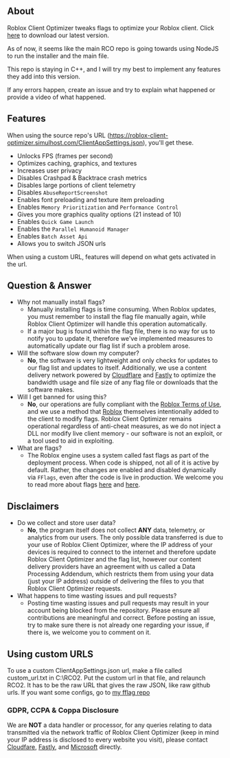 ## About

Roblox Client Optimizer tweaks flags to optimize your Roblox client. Click [here](https://github.com/fheahdythdr/rco-but-it-uses-different-fflags/releases) to download our latest version.

As of now, it seems like the main RCO repo is going towards using NodeJS to run the installer and the main file.

This repo is staying in C++, and I will try my best to implement any features they add into this version.

If any errors happen, create an issue and try to explain what happened or provide a video of what happened.

## Features

When using the source repo's URL (https://roblox-client-optimizer.simulhost.com/ClientAppSettings.json), you'll get these.
- Unlocks FPS (frames per second)
- Optimizes caching, graphics, and textures
- Increases user privacy
- Disables Crashpad & Backtrace crash metrics
- Disables large portions of client telemetry
- Disables `AbuseReportScreenshot`
- Enables font preloading and texture item preloading
- Enables `Memory Prioritization` and `Performance Control`
- Gives you more graphics quality options (21 instead of 10)
- Enables `Quick Game Launch`
- Enables the `Parallel Humanoid Manager`
- Enables `Batch Asset Api`
- Allows you to switch JSON urls

When using a custom URL, features will depend on what gets activated in the url.

## Question & Answer

- Why not manually install flags?
  - Manually installing flags is time consuming. When Roblox updates, you must remember to install the flag file manually again, while Roblox Client Optimizer will handle this operation automatically.
  - If a major bug is found within the flag file, there is no way for us to notify you to update it, therefore we've implemented measures to automatically update our flag list if such a problem arose.
- Will the software slow down my computer?
  - **No**, the software is very lightweight and only checks for updates to our flag list and updates to itself. Additionally, we use a content delivery network powered by [Cloudflare](https://www.cloudflare.com) and [Fastly](https://www.fastly.com) to optimize the bandwidth usage and file size of any flag file or downloads that the software makes.
- Will I get banned for using this?
  - **No**, our operations are fully compliant with the [Roblox Terms of Use](https://help.roblox.com/hc/articles/115004647846-Roblox-Terms-of-Use), and we use a method that [Roblox](https://www.roblox.com) themselves intentionally added to the client to modify flags. Roblox Client Optimizer remains operational regardless of anti-cheat measures, as we do not inject a DLL nor modify live client memory - our software is not an exploit, or a tool used to aid in exploiting.
- What are flags?
  - The Roblox engine uses a system called fast flags as part of the deployment process. When code is shipped, not all of it is active by default. Rather, the changes are enabled and disabled dynamically via `FFlags`, even after the code is live in production. We welcome you to read more about flags [here](https://devforum.roblox.com/t/254517) and [here](https://github.com/MaximumADHD/Roblox-FFlag-Tracker).

## Disclaimers

- Do we collect and store user data?
  - **No**, the program itself does not collect **ANY** data, telemetry, or analytics from our users. The only possible data transferred is due to your use of Roblox Client Optimizer, where the IP address of your devices is required to connect to the internet and therefore update Roblox Client Optimizer and the flag list, however our content delivery providers have an agreement with us called a Data Processing Addendum, which restricts them from using your data (just your IP address) outside of delivering the files to you that Roblox Client Optimizer requests.
- What happens to time wasting issues and pull requests?
  - Posting time wasting issues and pull requests may result in your account being blocked from the repository. Please ensure all contributions are meaningful and correct. Before posting an issue, try to make sure there is not already one regarding your issue, if there is, we welcome you to comment on it.

## Using custom URLS

To use a custom ClientAppSettings.json url, make a file called custom_url.txt in C:\RCO2.
Put the custom url in that file, and relaunch RCO2.
It has to be the raw URL that gives the raw JSON, like raw github urls.
If you want some configs, go to [my fflag repo](https://github.com/fheahdythdr/rco-fflags)

### GDPR, CCPA & Coppa Disclosure

We are **NOT** a data handler or processor, for any queries relating to data transmitted via the network traffic of Roblox Client Optimizer (keep in mind your IP address is disclosed to every website you visit), please contact [Cloudfare](https://www.cloudfare.com), [Fastly](https://www.fastly.com), and [Microsoft](https://www.microsoft.com) directly.
